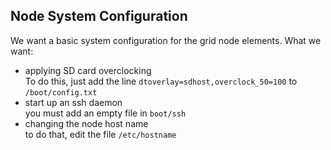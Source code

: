 ## Node System Configuration
We want a basic system configuration for the grid node elements. What we want:
* applying SD card overclocking  
To do this, just add the line `dtoverlay=sdhost,overclock_50=100` to `/boot/config.txt`
* start up an ssh daemon  
you must add an empty file in `boot/ssh`
* changing the node host name  
to do that, edit the file `/etc/hostname`



